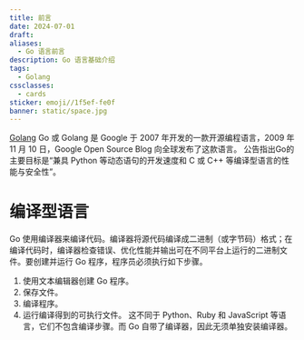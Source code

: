 ```yaml
---
title: 前言
date: 2024-07-01
draft: 
aliases:
  - Go 语言前言
description: Go 语言基础介绍
tags:
  - Golang
cssclasses:
  - cards
sticker: emoji//1f5ef-fe0f
banner: static/space.jpg
---
```

[Golang](https://golang.google.cn)
Go 或 Golang 是 Google 于 2007 年开发的一款开源编程语言，2009 年 11 月 10 日，Google Open Source Blog 向全球发布了这款语言。
公告指出Go的主要目标是“兼具 Python 等动态语句的开发速度和 C 或 C++ 等编译型语言的性能与安全性”。

# 编译型语言
Go 使用编译器来编译代码。编译器将源代码编译成二进制（或字节码）格式；在编译代码时，编译器检查错误、优化性能并输出可在不同平台上运行的二进制文件。要创建并运行 Go 程序，程序员必须执行如下步骤。
1. 使用文本编辑器创建 Go 程序。
2. 保存文件。
3. 编译程序。
4. 运行编译得到的可执行文件。
这不同于 Python、Ruby 和 JavaScript 等语言，它们不包含编译步骤。而 Go 自带了编译器，因此无须单独安装编译器。

